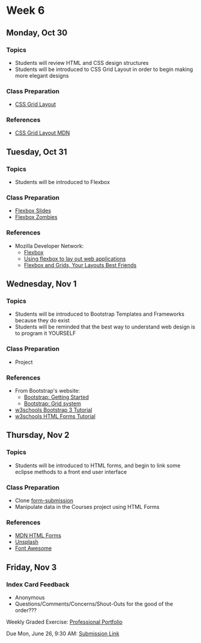 # Week 6

## Monday, Oct 30

### Topics

- Students will review HTML and CSS design structures
- Students will be introduced to CSS Grid Layout in order to begin making more elegant designs

### Class Preparation

- [CSS Grid Layout](https://wecancodeit.github.io/java-slides/frontend/css-grid/#/)

### References

- [CSS Grid Layout MDN](https://developer.mozilla.org/en-US/docs/Web/CSS/CSS_Grid_Layout)


## Tuesday, Oct 31

### Topics

- Students will be introduced to Flexbox

### Class Preparation

- [Flexbox Slides](https://wecancodeit.github.io/java-slides/frontend/css-flexbox/#/)
- [Flexbox Zombies](http://flexboxzombies.com)

### References

- Mozilla Developer Network:
	- [Flexbox](https://developer.mozilla.org/en-US/docs/Learn/CSS/CSS_layout/Flexbox)
	- [Using flexbox to lay out web applications](https://developer.mozilla.org/en-US/docs/Web/CSS/CSS_Flexible_Box_Layout/Using_flexbox_to_lay_out_web_applications)
	- [Flexbox and Grids, Your Layouts Best Friends](https://aerolab.co/blog/flexbox-grids/)


## Wednesday, Nov 1

### Topics

- Students will be introduced to Bootstrap Templates and Frameworks because they do exist
- Students will be reminded that the best way to understand web design is to program it YOURSELF

### Class Preparation

- Project

### References

- From Bootstrap's website:
	- [Bootstrap: Getting Started](http://getbootstrap.com/getting-started/)
	- [Bootstrap: Grid system](http://getbootstrap.com/css/#grid)
- [w3schools Bootstrap 3 Tutorial](https://www.w3schools.com/bootstrap/)
- [w3schools HTML Forms Tutorial](https://www.w3schools.com/html/html_forms.asp)



## Thursday, Nov 2

### Topics

- Students will be introduced to HTML forms, and begin to link some eclipse methods to a front end user interface

### Class Preparation

- Clone [form-submission](https://github.com/AlanKostrick/form-submission)
- Manipulate data in the Courses project using HTML Forms

### References

- [MDN HTML Forms](https://developer.mozilla.org/en-US/docs/Learn/HTML/Forms)
- [Unsplash](https://unsplash.com/)
- [Font Awesome](http://fontawesome.io/examples/)



## Friday, Nov 3

### Index Card Feedback

 - Anonymous
 - Questions/Comments/Concerns/Shout-Outs for the good of the order???

Weekly Graded Exercise: [Professional Portfolio](../exercises/professional-portfolio)

Due Mon, June 26, 9:30 AM: [Submission Link](https://goo.gl/forms/0I9EJpSWTnX1mbcA2)
